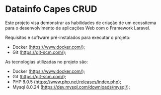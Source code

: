# Datainfo Capes CRUD

<p>Este projeto visa demonstrar as habilidades de criação de um ecossitema para o desenvolvimento de aplicações Web com o Framework Laravel.</p>

<p>Requisitos e software pré-instalados para executar o projeto:</p>
<ul>
	<li>Docker (<a href="https://www.docker.com/">https://www.docker.com/</a>);</li>
	<li>Git (<a href="https://git-scm.com/">https://git-scm.com/</a>);</li>
</ul>

<p>As tecnologias utilizadas no projeto são:</p>
<ul>
	<li>Docker (<a href="https://www.docker.com/">https://www.docker.com/</a>);</li>
	<li>Git (<a href="https://git-scm.com/">https://git-scm.com/</a>);</li>
	<li>PHP 8.0.5 (<a href="https://www.php.net/releases/index.php">https://www.php.net/releases/index.php</a>);</li>
	<li>Mysql 8.0.24 (<a href="https://dev.mysql.com/downloads/mysql/">https://dev.mysql.com/downloads/mysql/</a>);</li>
</ul>
